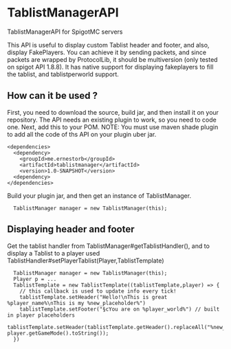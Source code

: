 # TablistManagerAPI
TablistManagerAPI for SpigotMC servers

This API is useful to display custom Tablist header and footer, and also, display FakePlayers. You can achieve it by sending packets, and since packets are wrapped by ProtocolLib,
it should be multiversion (only tested on spigot API 1.8.8). It has native support for displaying fakeplayers to fill the tablist, and tablistperworld support.

## How can it be used ?
First, you need to download the source, build jar, and then install it on your repository.
The API needs an existing plugin to work, so you need to code one.
Next, add this to your POM.
NOTE: You must use maven shade plugin to add all the code of ths API on your plugin uber jar.

```
<dependencies>
  <dependency>
    <groupId>me.ernestorb</groupId>
    <artifactId>tablistmanager</artifactId>
    <version>1.0-SNAPSHOT</version>
  <dependency>
</dependencies>
```

Build your plugin jar, and then get an instance of TablistManager.

```
  TablistManager manager = new TablistManager(this);
```

## Displaying header and footer

Get the tablist handler from TablistManager#getTablistHandler(), and to display a Tablist to a player used TablistHandler#setPlayerTablist(Player,TablistTemplate)

```
  TablistManager manager = new TablistManager(this);
  Player p = ...
  TablistTemplate = new TablistTemplate((tablistTemplate,player) => {
    // this callback is used to update info every tick!
    tablistTemplate.setHeader("Hello!\nThis is great %player_name%\nThis is my %new_placeholder%")
    tablistTemplate.setFooter("§cYou are on %player_world%") // built in player placeholders
    tablistTemplate.setHeader(tablistTemplate.getHeader().replaceAll("%new_placeholder%", player.getGameMode().toString());
  })
  
```
